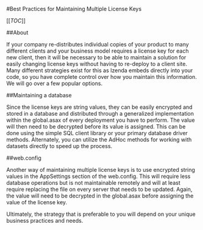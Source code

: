 #Best Practices for Maintaining Multiple License Keys

[[_TOC_]]

##About

If your company re-distributes individual copies of your product to many different clients and your business model requires a license key for each new client, then it will be necessary to be able to maintain a solution for easily changing license keys without having to re-deploy to a client site. Many different strategies exist for this as Izenda embeds directly into your code, so you have complete control over how you maintain this information. We will go over a few popular options.

##Maintaining a database

Since the license keys are string values, they can be easily encrypted and stored in a database and distributed through a generalized implementation within the global.asax of every deployment you have to perform. The value will then need to be decrypted before its value is assigned. This can be done using the simple SQL client library or your primary database driver methods. Alternately, you can utilize the AdHoc methods for working with datasets directly to speed up the process.

##web.config

Another way of maintaining multiple license keys is to use encrypted string values in the AppSettings section of the web.config. This will require less database operations but is not maintainable remotely and will at least require replacing the file on every server that needs to be updated. Again, the value will need to be decrypted in the global.asax before assigning the value of the license key.

Ultimately, the strategy that is preferable to you will depend on your unique business practices and needs. 